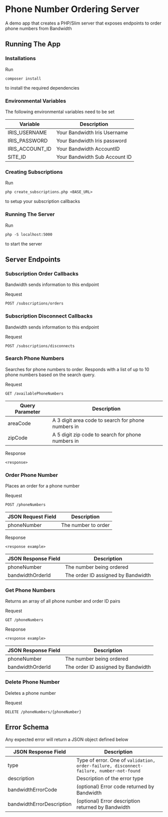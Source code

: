 # Phone Number Ordering Server

A demo app that creates a PHP/Slim server that exposes endpoints to order phone numbers from Bandwidth

## Running The App

### Installations

Run

```
composer install
```

to install the required dependencies

### Environmental Variables
The following environmental variables need to be set

| Variable | Description |
|--|--|
| IRIS_USERNAME | Your Bandwidth Iris Username |
| IRIS_PASSWORD | Your Bandwidth Iris password |
| IRIS_ACCOUNT_ID | Your Bandwidth AccountID |
| SITE_ID | Your Bandwidth Sub Account ID |

### Creating Subscriptions

Run

```
php create_subscriptions.php <BASE_URL>
```

to setup your subscription callbacks

### Running The Server

Run

```
php -S localhost:5000
```

to start the server

## Server Endpoints

### Subscription Order Callbacks

Bandwidth sends information to this endpoint

Request
```
POST /subscriptions/orders
```

### Subscription Disconnect Callbacks

Bandwidth sends information to this endpoint

Request
```
POST /subscriptions/disconnects
```

### Search Phone Numbers

Searches for phone numbers to order. Responds with a list of up to 10 phone numbers based on the search query.

Request
```
GET /availablePhoneNumbers
```

| Query Parameter | Description |
|--|--|
| areaCode | A 3 digit area code to search for phone numbers in |
| zipCode | A 5 digit zip code to search for phone numbers in |

Response
```
<response>
```

### Order Phone Number

Places an order for a phone number

Request
```
POST /phoneNumbers
```

| JSON Request Field | Description |
|--|--|
| phoneNumber | The number to order |

Response
```
<response example>
```

| JSON Response Field | Description |
|--|--|
| phoneNumber | The number being ordered |
| bandwidthOrderId | The order ID assigned by Bandwidth |

### Get Phone Numbers

Returns an array of all phone number and order ID pairs

Request
```
GET /phoneNumbers
```

Response
```
<response example>
```

| JSON Response Field | Description |
|--|--|
| phoneNumber | The number being ordered |
| bandwidthOrderId | The order ID assigned by Bandwidth |

### Delete Phone Number

Deletes a phone number

Request
```
DELETE /phoneNumbers/{phoneNumber}
```

## Error Schema

Any expected error will return a JSON object defined below

| JSON Response Field | Description |
|--|--|
| type | Type of error. One of `validation, order-failure, disconnect-failure, number-not-found` |
| description | Description of the error type  |
| bandwidthErrorCode | (optional) Error code returned by Bandwidth |
| bandwidthErrorDescription | (optional) Error description returned by Bandwidth |
